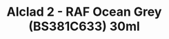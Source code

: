---
layout: product
title: "Alclad 2 - RAF Ocean Grey (BS381C633) 30ml"
price: "TBA" 
desc: "Metalizer boja"
img_path: "/assets/img/ALCE004.webp"
brand: "N/A"
available: false
special_offer: false
new: false
soon: false
cat: "040000"
subcat: "040300"
subsubcat: "0N/A"
sifra: "ALCE004"
popular: false
spec: false
---